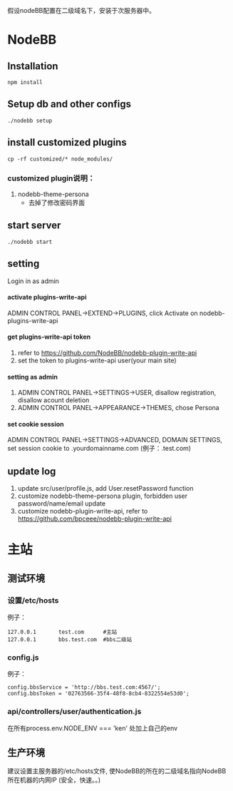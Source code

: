 假设nodeBB配置在二级域名下，安装于次服务器中。

# NodeBB

## Installation
`npm install`

## Setup db and other configs
`./nodebb setup`

## install customized plugins
`cp -rf customized/* node_modules/`

### customized plugin说明：
1. nodebb-theme-persona
    * 去掉了修改密码界面

## start server
`./nodebb start`

## setting
Login in as admin

#### activate plugins-write-api
ADMIN CONTROL PANEL->EXTEND->PLUGINS, click Activate on nodebb-plugins-write-api

#### get plugins-write-api token
1. refer to https://github.com/NodeBB/nodebb-plugin-write-api
2. set the token to plugins-write-api user(your main site)

#### setting as admin
1. ADMIN CONTROL PANEL->SETTINGS->USER, disallow registration, disallow acount deletion
2. ADMIN CONTROL PANEL->APPEARANCE->THEMES, chose Persona

#### set cookie session
ADMIN CONTROL PANEL->SETTINGS->ADVANCED, DOMAIN SETTINGS, set session cookie to .yourdomainname.com (例子：.test.com)


## update log
1. update src/user/profile.js, add  User.resetPassword function
2. customize nodebb-theme-persona plugin, forbidden user password/name/email update
3. customize nodebb-plugin-write-api, refer to https://github.com/bpceee/nodebb-plugin-write-api


# 主站

## 测试环境
### 设置/etc/hosts
例子：

    127.0.0.1       test.com      #主站
    127.0.0.1       bbs.test.com  #bbs二级站

### config.js
例子：

    config.bbsService = 'http://bbs.test.com:4567/';
    config.bbsToken = '02763566-35f4-48f8-8cb4-8322554e53d0';

### api/controllers/user/authentication.js
在所有process.env.NODE_ENV === 'ken' 处加上自己的env

## 生产环境

建议设置主服务器的/etc/hosts文件, 使NodeBB的所在的二级域名指向NodeBB所在机器的内网IP (安全，快速。。)